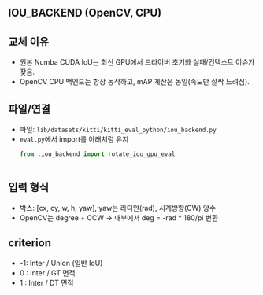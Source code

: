 ## IOU_BACKEND (OpenCV, CPU)

## 교체 이유
- 원본 Numba CUDA IoU는 최신 GPU에서 드라이버 초기화 실패/컨텍스트 이슈가 잦음.
- OpenCV CPU 백엔드는 항상 동작하고, mAP 계산은 동일(속도만 살짝 느려짐).

## 파일/연결
- 파일: `lib/datasets/kitti/kitti_eval_python/iou_backend.py`
- `eval.py`에서 import를 아래처럼 유지
  ```python
  from .iou_backend import rotate_iou_gpu_eval
```
```
## 입력 형식
- 박스: [cx, cy, w, h, yaw], yaw는 라디안(rad), 시계방향(CW) 양수
- OpenCV는 degree + CCW → 내부에서 deg = -rad * 180/pi 변환

## criterion
- -1: Inter / Union (일반 IoU)
- 0 : Inter / GT 면적
- 1 : Inter / DT 면적
